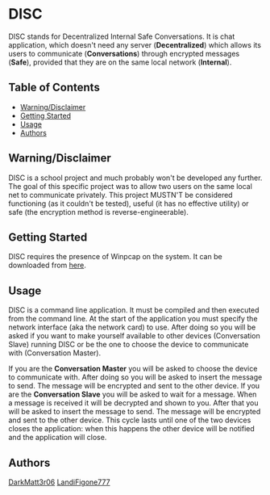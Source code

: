# DISC

DISC stands for Decentralized Internal Safe Conversations. It is chat application, which doesn't need any server (**Decentralized**) which allows its users to communicate (**Conversations**) through encrypted messages (**Safe**), provided that they are on the same local network (**Internal**).

## Table of Contents

- [Warning/Disclaimer](#Warning/Disclaimer)
- [Getting Started](#Getting-Started)
- [Usage](#Usage)
- [Authors](#Authors)

## Warning/Disclaimer

DISC is a school project and much probably won't be developed any further. The goal of this specific project was to allow two users on the same local net to communicate privately. This project MUSTN'T be considered functioning (as it couldn't be tested), useful (it has no effective utility) or safe (the encryption method is reverse-engineerable).

## Getting Started

DISC requires the presence of Winpcap on the system. It can be downloaded from [here](https://www.winpcap.org/install/default.htm).

## Usage

DISC is a command line application. It must be compiled and then executed from the command line. At the start of the application you must specify the network interface (aka the network card) to use. After doing so you will be asked if you want to make yourself available to other devices (Conversation Slave) running DISC or be the one to choose the device to communicate with (Conversation Master).

If you are the **Conversation Master** you will be asked to choose the device to communicate with. After doing so you will be asked to insert the message to send. The message will be encrypted and sent to the other device. If you are the **Conversation Slave** you will be asked to wait for a message. When a message is received it will be decrypted and shown to you. After that you will be asked to insert the message to send. The message will be encrypted and sent to the other device. This cycle lasts until one of the two devices closes the application: when this happens the other device will be notified and the application will close.

## Authors

[DarkMatt3r06](https://github.com/DarkMatt3r06)
[LandiFigone777](https://github.com/LandiFigone777)